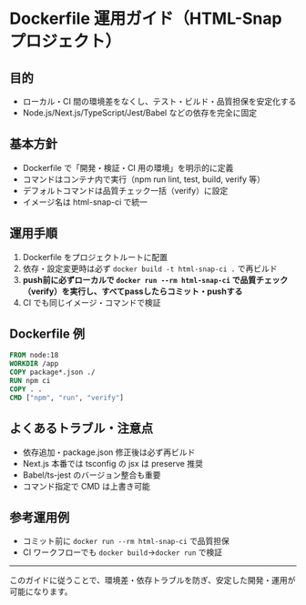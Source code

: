 # Dockerfile 運用ガイド（HTML-Snap プロジェクト）

## 目的

- ローカル・CI 間の環境差をなくし、テスト・ビルド・品質担保を安定化する
- Node.js/Next.js/TypeScript/Jest/Babel などの依存を完全に固定

## 基本方針

- Dockerfile で「開発・検証・CI 用の環境」を明示的に定義
- コマンドはコンテナ内で実行（npm run lint, test, build, verify 等）
- デフォルトコマンドは品質チェック一括（verify）に設定
- イメージ名は html-snap-ci で統一

## 運用手順

1. Dockerfile をプロジェクトルートに配置
2. 依存・設定変更時は必ず `docker build -t html-snap-ci .` で再ビルド
3. **push前に必ずローカルで `docker run --rm html-snap-ci` で品質チェック（verify）を実行し、すべてpassしたらコミット・pushする**
4. CI でも同じイメージ・コマンドで検証

## Dockerfile 例

```dockerfile
FROM node:18
WORKDIR /app
COPY package*.json ./
RUN npm ci
COPY . .
CMD ["npm", "run", "verify"]
```

## よくあるトラブル・注意点

- 依存追加・package.json 修正後は必ず再ビルド
- Next.js 本番では tsconfig の jsx は preserve 推奨
- Babel/ts-jest のバージョン整合も重要
- コマンド指定で CMD は上書き可能

## 参考運用例

- コミット前に `docker run --rm html-snap-ci` で品質担保
- CI ワークフローでも `docker build`→`docker run` で検証

---

このガイドに従うことで、環境差・依存トラブルを防ぎ、安定した開発・運用が可能になります。
